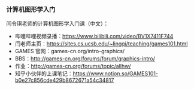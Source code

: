 <style>
    .crisp-client {
        display: none;
    }
</style>

### 计算机图形学入门

闫令琪老师的计算机图形学入门课（中文）：
- 哔哩哔哩视频录播：https://www.bilibili.com/video/BV1X7411F744
- 闫老师主页：https://sites.cs.ucsb.edu/~lingqi/teaching/games101.html
- GAMES 官网：games-cn.org/intro-graphics/
- BBS：http://games-cn.org/forums/forum/graphics-intro/
- 作业：http://games-cn.org/forums/topic/allhw/
- 知乎小伙伴的上课笔记：https://www.notion.so/GAMES101-b0e27c856cde429b8672671a54c34817